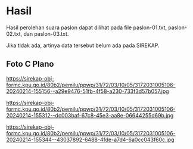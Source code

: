 # Hasil

Hasil perolehan suara paslon dapat dilihat pada file paslon-01.txt, paslon-02.txt, dan paslon-03.txt.

Jika tidak ada, artinya data tersebut belum ada pada SIREKAP.

## Foto C Plano

https://sirekap-obj-formc.kpu.go.id/80b2/pemilu/ppwp/31/72/03/10/05/3172031005106-20240214-155156--a29e9476-51fb-4f58-a230-733f3d57b057.jpg

https://sirekap-obj-formc.kpu.go.id/80b2/pemilu/ppwp/31/72/03/10/05/3172031005106-20240214-155312--dc003baf-67c8-45e3-aa8e-06644255d69b.jpg

https://sirekap-obj-formc.kpu.go.id/80b2/pemilu/ppwp/31/72/03/10/05/3172031005106-20240214-155344--43037892-6488-4fde-a7d4-6a0cc043f60c.jpg

